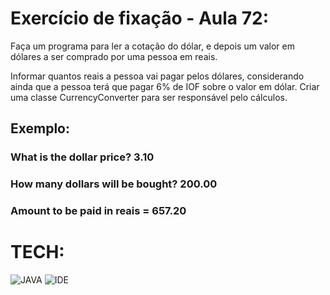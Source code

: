 # Exercício de fixação - Aula 72:

Faça um programa para ler a cotação do dólar, e depois um valor em dólares a ser comprado por uma pessoa em reais.

Informar quantos reais a pessoa vai pagar pelos dólares, considerando ainda que a pessoa terá que pagar 6% de IOF sobre o valor em dólar.
Criar uma classe CurrencyConverter para ser responsável pelo cálculos.

## Exemplo:
### What is the dollar price? 3.10
### How many dollars will be bought? 200.00
### Amount to be paid in reais = 657.20

# TECH:

![JAVA](https://i.ibb.co/Xkf17zS/java.png)
![IDE](https://i.ibb.co/njMWJXP/eclipse-icon-1-3778a4cbe978d8dfd73c091706e26aa6c57c65aa-removebg-preview.png)
